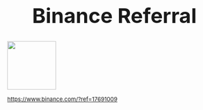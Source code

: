 <h1 class="font_0" style="font-size:47px; text-align:center;"><span style="font-size:47px;">Binance Referral&nbsp;</span></h1>

<img id="comp-jctzqz19imgimage" alt="" data-type="image" src="https://static.wixstatic.com/media/50ccf3_7aff6c54ae3f4e9eb41fbbcbec9b29c7~mv2.png/v1/fill/w_157,h_157,al_c,lg_1/50ccf3_7aff6c54ae3f4e9eb41fbbcbec9b29c7~mv2.png" style="width: 112px; height: 112px; object-fit: cover;">

<span style="font-size:13px;">https://www.binance.com/?ref=17691009</span>

